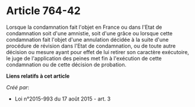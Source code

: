 # Article 764-42

Lorsque la condamnation fait l'objet en France ou dans l'Etat de condamnation soit d'une amnistie, soit d'une grâce ou
lorsque cette condamnation fait l'objet d'une annulation décidée à la suite d'une procédure de révision dans l'Etat de
condamnation, ou de toute autre décision ou mesure ayant pour effet de lui retirer son caractère exécutoire, le juge de
l'application des peines met fin à l'exécution de cette condamnation ou de cette décision de probation.

**Liens relatifs à cet article**

_Créé par_:

  - Loi n°2015-993 du 17 août 2015 - art. 3
